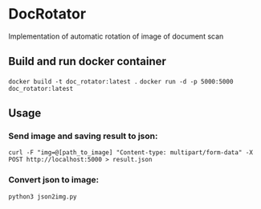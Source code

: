 # DocRotator
Implementation of automatic rotation of image of document scan

## Build and run docker container
`docker build -t doc_rotator:latest .`
`docker run -d -p 5000:5000 doc_rotator:latest`

## Usage
### Send image and saving result to json:
`curl -F "img=@[path_to_image] "Content-type: multipart/form-data" -X POST http://localhost:5000 > result.json`

### Convert json to image:
`python3 json2img.py`
